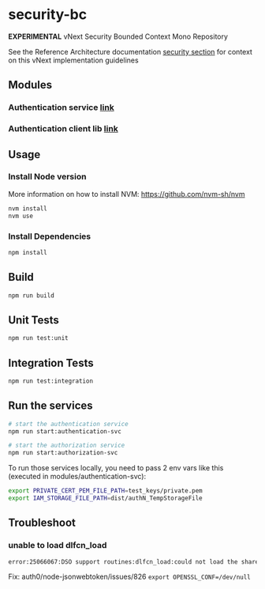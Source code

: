 # security-bc

**EXPERIMENTAL** vNext Security Bounded Context Mono Repository

See the Reference Architecture documentation [security section](https://mojaloop.github.io/reference-architecture-doc/boundedContexts/security/) for context on this vNext implementation guidelines


## Modules

### Authentication service [link](modules/authentication-svc/README.md)

### Authentication client lib [link](modules/authentication-svc/README.md)


## Usage

### Install Node version

More information on how to install NVM: https://github.com/nvm-sh/nvm

```bash
nvm install
nvm use
```

### Install Dependencies

```bash
npm install
```

## Build

```bash
npm run build
```

## Unit Tests

```bash
npm run test:unit
```

## Integration Tests

```bash
npm run test:integration
```


## Run the services 

```bash
# start the authentication service
npm run start:authentication-svc 

# start the authorization service
npm run start:authorization-svc 
```

To run those services locally, you need to pass 2 env vars like this (executed in modules/authentication-svc):

```bash
export PRIVATE_CERT_PEM_FILE_PATH=test_keys/private.pem
export IAM_STORAGE_FILE_PATH=dist/authN_TempStorageFile
```

## Troubleshoot 

### unable to load dlfcn_load
```bash
error:25066067:DSO support routines:dlfcn_load:could not load the shared library
```
Fix: auth0/node-jsonwebtoken/issues/826  `export OPENSSL_CONF=/dev/null`